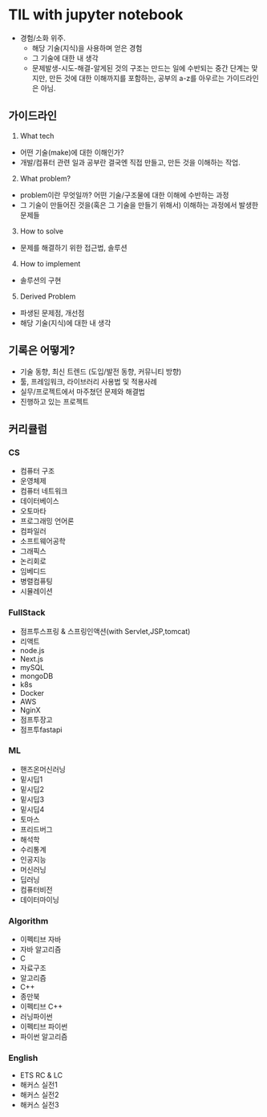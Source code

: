 # TIL with jupyter notebook
- 경험/소화 위주.
  - 해당 기술(지식)을 사용하며 얻은 경험
  - 그 기술에 대한 내 생각
  - 문제발생-시도-해결-알게된 것의 구조는 만드는 일에 수반되는 중간 단계는 맞지만, 만든 것에 대한 이해까지를 포함하는, 공부의 a-z를 아우르는 가이드라인은 아님.

## 가이드라인
1. What tech  
  - 어떤 기술(make)에 대한 이해인가?  
  - 개발/컴퓨터 관련 일과 공부란 결국엔 직접 만들고, 만든 것을 이해하는 작업.
2. What problem?  
  - problem이란 무엇일까? 어떤 기술/구조물에 대한 이해에 수반하는 과정  
  - 그 기술이 만들어진 것을(혹은 그 기술을 만들기 위해서) 이해하는 과정에서 발생한 문제들
3. How to solve  
  - 문제를 해결하기 위한 접근법, 솔루션
4. How to implement  
  - 솔루션의 구현
5. Derived Problem  
  - 파생된 문제점, 개선점  
  - 해당 기술(지식)에 대한 내 생각

## 기록은 어떻게?
- 기술 동향, 최신 트렌드 (도입/발전 동향, 커뮤니티 방향)
- 툴, 프레임워크, 라이브러리 사용법 및 적용사례
- 실무/프로젝트에서 마주쳤던 문제와 해결법
- 진행하고 있는 프로젝트

## 커리큘럼
### CS
  - 컴퓨터 구조
  - 운영체제
  - 컴퓨터 네트워크
  - 데이터베이스
  - 오토마타
  - 프로그래밍 언어론
  - 컴파일러
  - 소프트웨어공학
  - 그래픽스
  - 논리회로
  - 임베디드
  - 병렬컴퓨팅
  - 시뮬레이션
### FullStack
  - 점프투스프링 & 스프링인액션(with Servlet,JSP,tomcat)
  - 리액트
  - node.js
  - Next.js
  - mySQL
  - mongoDB
  - k8s
  - Docker
  - AWS
  - NginX
  - 점프투장고
  - 점프투fastapi
### ML
  - 핸즈온머신러닝
  - 밑시딥1
  - 밑시딥2
  - 밑시딥3
  - 밑시딥4
  - 토마스
  - 프리드버그
  - 해석학
  - 수리통계
  - 인공지능
  - 머신러닝
  - 딥러닝
  - 컴퓨터비전
  - 데이터마이닝
### Algorithm
  - 이펙티브 자바
  - 자바 알고리즘
  - C
  - 자료구조
  - 알고리즘
  - C++
  - 종만북
  - 이펙티브 C++
  - 러닝파이썬
  - 이펙티브 파이썬
  - 파이썬 알고리즘
### English
  - ETS RC & LC
  - 해커스 실전1
  - 해커스 실전2
  - 해커스 실전3